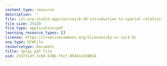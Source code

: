 ```yaml
---
content_type: resource
description: ''
file: /ol-ocw-studio-app/courses/8-20-introduction-to-special-relativity-january-iap-2021/2547314f1cb0638bf5cf05441e320654_o-CZeUT_Ud4.pdf
file_size: 25120
file_type: application/pdf
learning_resource_types: []
license: https://creativecommons.org/licenses/by-nc-sa/4.0/
ocw_type: OCWFile
resourcetype: Document
title: 3play pdf file
uid: 2547314f-1cb0-638b-f5cf-05441e320654
---
```

